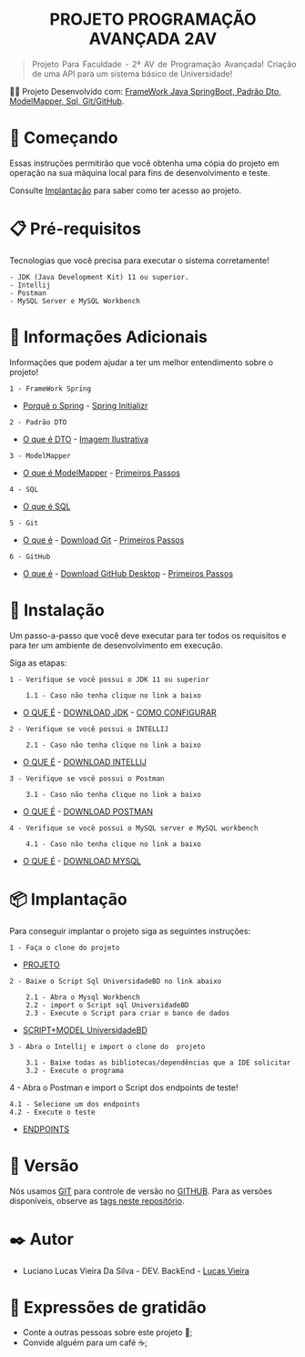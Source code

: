<h1 align="center"> PROJETO PROGRAMAÇÃO AVANÇADA 2AV </h1>

> <p align="justify"> Projeto Para Faculdade - 2ª AV de Programação Avançada! Criação de uma API para um sistema básico de Universidade!</p>
 
 :man_technologist: Projeto Desenvolvido com: [FrameWork Java SpringBoot, Padrão Dto, ModelMapper, Sql, Git/GitHub](https://github.com/Lucas-Vieiraa/Projeto-Programacao-Avancada-2AV/edit/master/README.md#round_pushpin-informa%C3%A7%C3%B5es-adicionais).
 
 
# 🚀 Começando

Essas instruções permitirão que você obtenha uma cópia do projeto em operação na sua máquina local para fins de desenvolvimento e teste.

Consulte [Implantação](https://github.com/Lucas-Vieiraa/Projeto-Programacao-Avancada-2AV/edit/master/README.md#-implanta%C3%A7%C3%A3o) para saber como ter acesso ao projeto.

# 📋 Pré-requisitos

Tecnologias que você precisa para executar o sistema corretamente!
```
- JDK (Java Development Kit) 11 ou superior.
- Intellij
- Postman
- MySQL Server e MySQL Workbench
```

# :round_pushpin: Informações Adicionais

Informações que podem ajudar a ter um melhor entendimento sobre o projeto!

```
1 - FrameWork Spring
```
* [Porquê o Spring](https://spring.io/why-spring) - [Spring Initializr](https://start.spring.io/)
```
2 - Padrão DTO
```
* [O que é DTO](https://pt.wikipedia.org/wiki/Objeto_de_Transfer%C3%AAncia_de_Dados) - [Imagem Ilustrativa](https://github.com/Lucas-Vieiraa/Projeto-Programacao-Avancada-2AV/files/10676237/PADRAO.DTO.zip)
```
3 - ModelMapper
```
* [O que é ModelMapper](https://modelmapper.org/) - [Primeiros Passos](https://modelmapper.org/getting-started/)
```
4 - SQL
```
* [O que é SQL](https://pt.wikipedia.org/wiki/SQL)
```
5 - Git
```
* [O que é](https://git-scm.com/) - [Download Git](https://git-scm.com/downloads) - [Primeiros Passos](https://git-scm.com/book/en/v2)
```
6 - GitHub
```
* [O que é](https://github.com/about) - [Download GitHub Desktop](https://desktop.github.com/) - [Primeiros Passos](https://docs.github.com/pt/get-started)


# 🔧 Instalação
 Um passo-a-passo que você deve executar para ter todos os requisitos  e  para ter um ambiente de desenvolvimento em execução.

Siga as etapas:

```
1 - Verifique se você possui o JDK 11 ou superior

    1.1 - Caso não tenha clique no link a baixo 
```
* [O QUE É](https://www.java.com/pt-BR/download/help/techinfo_pt-br.html) - [DOWNLOAD JDK](https://www.oracle.com/java/technologies/downloads/) - [COMO CONFIGURAR](https://docs.oracle.com/en/industries/retail/retail-insights-cloud/21.0/ricsg/setting-java-development-kit-jdk.htm#GUID-7F83700D-CDA0-48AB-A4F1-95F05155C141)

```
2 - Verifique se você possui o INTELLIJ

    2.1 - Caso não tenha clique no link a baixo
```
* [O QUE É](https://www.jetbrains.com/pt-br/idea/) - [DOWNLOAD INTELLIJ](https://www.jetbrains.com/pt-br/idea/download/#section=windows)
```
3 - Verifique se você possui o Postman

    3.1 - Caso não tenha clique no link a baixo
```
* [O QUE É](https://www.postman.com/) - [DOWNLOAD POSTMAN](https://www.postman.com/downloads/)
```
4 - Verifique se você possui o MySQL server e MySQL workbench

    4.1 - Caso não tenha clique no link a baixo
```
* [O QUE É](https://docs.oracle.com/en-us/iaas/mysql-database/doc/getting-started.html) - [DOWNLOAD MYSQL](https://dev.mysql.com/downloads/installer)

# 📦 Implantação

Para conseguir implantar o projeto siga as seguintes instruções:

```
1 - Faça o clone do projeto 
```
* [PROJETO](https://github.com/Lucas-Vieiraa/Projeto-Programacao-Avancada-2AV)
```
2 - Baixe o Script Sql UniversidadeBD no link abaixo

    2.1 - Abra o Mysql Workbench
    2.2 - import o Script sql UniversidadeBD
    2.3 - Execute o Script para criar o banco de dados
```
* [SCRIPT+MODEL UniversidadeBD](https://github.com/Lucas-Vieiraa/Projeto-Programacao-Avancada-2AV/files/10675820/UniversidadeBD.-.SQL.SCRIPT.%2B.MODEL.zip)
```
3 - Abra o Intellij e import o clone do  projeto

    3.1 - Baixe todas as bibliotecas/dependências que a IDE solicitar
    3.2 - Execute o programa
```
4 - Abra o Postman e import o Script dos endpoints de teste!

    4.1 - Selecione um dos endpoints
    4.2 - Execute o teste

* [ENDPOINTS](https://github.com/Lucas-Vieiraa/Projeto-Programacao-Avancada-2AV/files/10675957/UNIVERSIDADE.PROJETO.PA.postman_collection.zip)

# 📌 Versão
Nós usamos [GIT](https://git-scm.com) para controle de versão no [GITHUB](https://github.com). Para as versões disponíveis, observe as [tags neste repositório](https://github.com/Lucas-Vieiraa/Projeto-Programacao-Avancada-2AV).

# ✒️ Autor
    
* Luciano Lucas Vieira Da Silva - DEV. BackEnd - [Lucas Vieira](https://github.com/Lucas-Vieiraa)

# :hugs: Expressões de gratidão

* Conte a outras pessoas sobre este projeto 📢;
* Convide alguém para um café	:coffee:;









